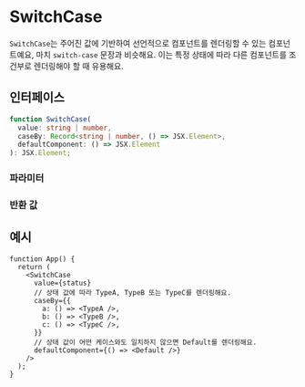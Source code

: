 # SwitchCase

`SwitchCase`는 주어진 값에 기반하여 선언적으로 컴포넌트를 렌더링할 수 있는 컴포넌트예요, 마치 `switch-case` 문장과 비슷해요. 이는 특정 상태에 따라 다른 컴포넌트를 조건부로 렌더링해야 할 때 유용해요.

## 인터페이스

```ts
function SwitchCase(
  value: string | number,
  caseBy: Record<string | number, () => JSX.Element>,
  defaultComponent: () => JSX.Element
): JSX.Element;
```

### 파라미터

<Interface
  required
  name="value"
  type="string | number"
  description="비교할 값이에요. <code>caseBy</code>에서 일치하는 키와 연결된 컴포넌트가 렌더링돼요."
/>

<Interface
  required
  name="caseBy"
  type="Record<string | number, () => JSX.Element>"
  description="렌더링할 컴포넌트를 값으로 맵핑하는 객체예요. 키는 가능한 값을 나타내며, 값은 해당 컴포넌트를 반환하는 함수예요."
/>

<Interface
  required
  name="defaultComponent"
  type="() => JSX.Element"
  description="<code>value</code>가 <code>caseBy</code>의 어떤 키와도 일치하지 않을 때 렌더링할 컴포넌트예요."
/>

### 반환 값

<Interface
  name=""
  type="JSX.Element"
  description="케이스에 따라 조건부로 렌더링하는 리액트 컴포넌트예요."
/>

## 예시

```tsx
function App() {
  return (
    <SwitchCase
      value={status}
      // 상태 값에 따라 TypeA, TypeB 또는 TypeC를 렌더링해요.
      caseBy={{
        a: () => <TypeA />,
        b: () => <TypeB />,
        c: () => <TypeC />,
      }}
      // 상태 값이 어떤 케이스와도 일치하지 않으면 Default를 렌더링해요.
      defaultComponent={() => <Default />}
    />
  );
}
```
